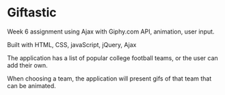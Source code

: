# Giftastic
Week 6 assignment using Ajax with Giphy.com API, animation, user input.

Built with HTML, CSS, javaScript, jQuery, Ajax

The application has a list of popular college football teams, or the user can add their own.

When choosing a team, the application will present gifs of that team that can be animated.
